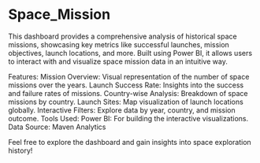 # Space_Mission

This dashboard provides a comprehensive analysis of historical space missions, showcasing key metrics like successful launches, mission objectives, launch locations, and more. Built using Power BI, it allows users to interact with and visualize space mission data in an intuitive way.

Features:
Mission Overview: Visual representation of the number of space missions over the years.
Launch Success Rate: Insights into the success and failure rates of missions.
Country-wise Analysis: Breakdown of space missions by country.
Launch Sites: Map visualization of launch locations globally.
Interactive Filters: Explore data by year, country, and mission outcome.
Tools Used:
Power BI: For building the interactive visualizations.
Data Source: Maven Analytics

Feel free to explore the dashboard and gain insights into space exploration history!
